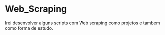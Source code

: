 # Web_Scraping

Irei desenvolver alguns scripts com Web scraping como projetos e tambem como forma de estudo.
